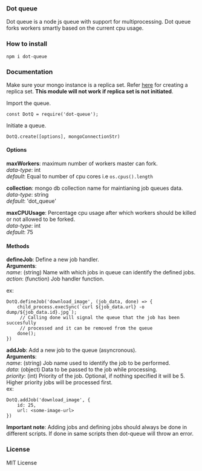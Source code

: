 ### Dot queue

Dot queue is a node js queue with support for multiprocessing. Dot queue forks workers smartly based on the current cpu usage.

### How to install
```
npm i dot-queue
```

### Documentation

Make sure your mongo instance is a replica set. Refer [here](https://github.com/cayasso/mongo-oplog#configure-mongodb-with-replica-set "here") for creating a replica set. **This module will not work if replica set is not initiated**.  

Import the queue.

`const DotQ = require('dot-queue');`

Initiate a queue.

`DotQ.create([options], mongoConnectionStr)`

#### Options
 **maxWorkers**: maximum number of workers master can fork.  
	 *data-type*: int  
	 *default*: Equal to number of cpu cores i.e `os.cpus().length`  

**collection**: mongo db collection name for maintianing job queues data.  
	*data-type*: string  
	*default*: 'dot_queue'

**maxCPUUsage**: Percentage cpu usage after which workers should be killed or not allowed to be forked.  
	*data-type*: int  
	*default*: 75

#### Methods
**defineJob**: Define a new job handler.  
**Arguments**:  
	*name*: (string) Name with which jobs in queue can identify the defined jobs.   
	*action*: (function) Job handler function.

ex:
```
DotQ.defineJob('download_image', (job_data, done) => {
	child_process.execSync(`curl ${job_data.url} -o dump/${job_data.id}.jpg`);
	 // Calling done will signal the queue that the job has been succesfully
	 // processed and it can be removed from the queue
	done();
})
```
**addJob**: Add a new job to the queue (asyncronous).  
**Arguments**:  
	*name*: (string) Job name used to identify the job to be performed.  
	*data*: (object) Data to be passed to the job while processing.   
    *priority*: (int) Priority of the job. Optional, if nothing specified it will be 5. Higher priority jobs will be processed first.   
ex:
```
DotQ.addJob('download_image', {
	id: 25,
	url: <some-image-url>
})
```

**Important note**: Adding jobs and defining jobs should always be done in different scripts. If done in same scripts then dot-queue will throw an error.

### License

MIT License
